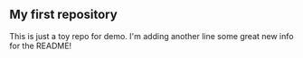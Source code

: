 ## My first repository
This is just a toy repo for demo.
I'm adding another line
some great new info for the README!
